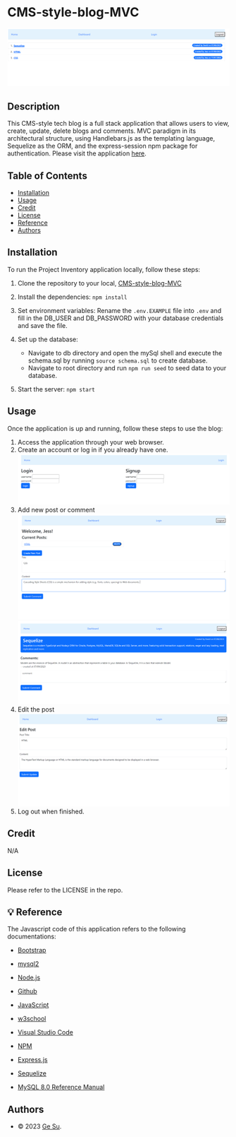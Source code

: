 # CMS-style-blog-MVC

![Tech-Blog](./public/images/homepage.png)

## Description

This CMS-style tech blog is a full stack application that allows users to view, create, update, delete blogs and comments. MVC paradigm in its architectural structure, using Handlebars.js as the templating language, Sequelize as the ORM, and the express-session npm package for authentication.
Please visit the application [here]().

## Table of Contents

- [Installation](#installation)
- [Usage](#usage)
- [Credit](#credit)
- [License](#license)
- [Reference](#reference)
- [Authors](#authors)

## Installation

To run the Project Inventory application locally, follow these steps:

1. Clone the repository to your local, [CMS-style-blog-MVC](https://github.com/gesu001/CMS-style-blog-MVC)
2. Install the dependencies: `npm install`
3. Set environment variables: Rename the `.env.EXAMPLE` file into `.env` and fill in the DB_USER and DB_PASSWORD with your database credentials and save the file.
4. Set up the database:

   - Navigate to db directory and open the mySql shell and execute the schema.sql by running `source schema.sql` to create database.
   - Navigate to root directory and run `npm run seed` to seed data to your database.

5. Start the server: `npm start`

## Usage

Once the application is up and running, follow these steps to use the blog:

1. Access the application through your web browser.
2. Create an account or log in if you already have one.
   ![login](./public/images/login.png)
3. Add new post or comment
   ![add_post](./public/images/newPost.png)
   ![add_comment](./public/images/addComment.png)
4. Edit the post
   ![edit_post](./public/images/editPost.png)
5. Log out when finished.

## Credit

N/A

## License

Please refer to the LICENSE in the repo.

## 💡 Reference

The Javascript code of this application refers to the following documentations:

- [Bootstrap](https://startbootstrap.com/previews/sb-admin-2)

- [mysql2](https://www.npmjs.com/package/mysql2)

- [Node.js](https://nodejs.org/en)

- [Github](https://github.com/)

- [JavaScript](https://developer.mozilla.org/en-US/docs/Web/JavaScript)

- [w3school](https://www.w3schools.com/js/default.asp)

- [Visual Studio Code](https://code.visualstudio.com/)

- [NPM](https://www.npmjs.com/package/inquirer)

- [Express.js](https://expressjs.com/en/5x/api.html)

- [Sequelize](https://sequelize.org/api/v6/identifiers)

- [MySQL 8.0 Reference Manual](https://dev.mysql.com/doc/refman/8.0/en/)

## Authors

- © 2023 [Ge Su](https://github.com/gesu001).

